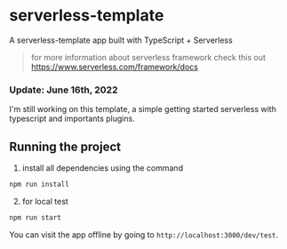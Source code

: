 # serverless-template

A serverless-template app built with TypeScript + Serverless

> for more information about serverless framework check this out https://www.serverless.com/framework/docs

### Update: June 16th, 2022

I'm still working on this template, a simple getting started serverless with typescript and importants plugins.


## Running the project

1. install all dependencies using the command

```bash
npm run install
```

2. for local test 

```bash
npm run start
```
You can visit the app offline by going to `http://localhost:3000/dev/test`.


